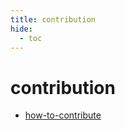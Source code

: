 ```yaml
---
title: contribution
hide:
  - toc
---
```


# contribution

- [how-to-contribute](../quickstart/data-library/how-to-contribute/)
  <small></small>

